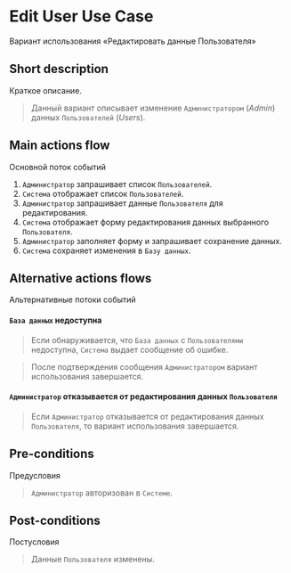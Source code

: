 # Edit User Use Case
Вариант использования «Редактировать данные Пользователя»

## Short description 
Краткое описание.
> Данный вариант описывает изменение `Администратором` (*Admin*) данных `Пользователей` (*Users*).

## Main actions flow
Основной поток событий
1. `Администратор` запрашивает список `Пользователей`.
2. `Система` отображает список `Пользователей`.
3. `Администратор` запрашивает данные `Пользователя` для редактирования.
4. `Система` отображает форму редактирования данных выбранного `Пользователя`.
5. `Администратор` заполняет форму и запрашивает сохранение данных.
6. `Система` сохраняет изменения в `Базу данных`.

## Alternative actions flows
Альтернативные потоки событий

#### `База данных` недоступна
> Если обнаруживается, что `База данных` c `Пользователями` недоступна, `Система` выдает сообщение об ошибке. 

> После подтверждения сообщения `Администратором` вариант использования завершается.

#### `Администратор` отказывается от редактирования данных `Пользователя`
> Если `Администратор` отказывается от редактирования данных `Пользователя`, то вариант использования завершается.

## Pre-conditions
Предусловия
> `Администратор` авторизован в `Системе`.

## Post-conditions
Постусловия
> Данные `Пользователя` изменены.